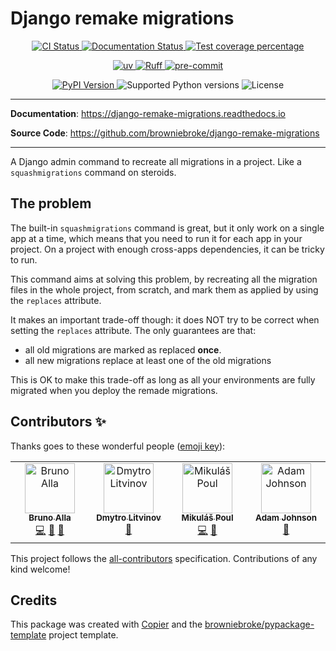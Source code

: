 # Django remake migrations

<p align="center">
  <a href="https://github.com/browniebroke/django-remake-migrations/actions/workflows/ci.yml?query=branch%3Amain">
    <img src="https://img.shields.io/github/actions/workflow/status/browniebroke/django-remake-migrations/ci.yml?branch=main&label=CI&logo=github&style=flat-square" alt="CI Status" >
  </a>
  <a href="https://django-remake-migrations.readthedocs.io">
    <img src="https://img.shields.io/readthedocs/django-remake-migrations.svg?logo=read-the-docs&logoColor=fff&style=flat-square" alt="Documentation Status">
  </a>
  <a href="https://codecov.io/gh/browniebroke/django-remake-migrations">
    <img src="https://img.shields.io/codecov/c/github/browniebroke/django-remake-migrations.svg?logo=codecov&logoColor=fff&style=flat-square" alt="Test coverage percentage">
  </a>
</p>
<p align="center">
  <a href="https://github.com/astral-sh/uv">
    <img src="https://img.shields.io/endpoint?url=https://raw.githubusercontent.com/astral-sh/uv/main/assets/badge/v0.json" alt="uv">
  </a>
  <a href="https://github.com/astral-sh/ruff">
    <img src="https://img.shields.io/endpoint?url=https://raw.githubusercontent.com/astral-sh/ruff/main/assets/badge/v2.json" alt="Ruff">
  </a>
  <a href="https://github.com/pre-commit/pre-commit">
    <img src="https://img.shields.io/badge/pre--commit-enabled-brightgreen?logo=pre-commit&logoColor=white&style=flat-square" alt="pre-commit">
  </a>
</p>
<p align="center">
  <a href="https://pypi.org/project/django-remake-migrations/">
    <img src="https://img.shields.io/pypi/v/django-remake-migrations.svg?logo=python&logoColor=fff&style=flat-square" alt="PyPI Version">
  </a>
  <img src="https://img.shields.io/pypi/pyversions/django-remake-migrations.svg?style=flat-square&logo=python&amp;logoColor=fff" alt="Supported Python versions">
  <img src="https://img.shields.io/pypi/l/django-remake-migrations.svg?style=flat-square" alt="License">
</p>

---

**Documentation**: <a href="https://django-remake-migrations.readthedocs.io" target="_blank">https://django-remake-migrations.readthedocs.io</a>

**Source Code**: <a href="https://github.com/browniebroke/django-remake-migrations" target="_blank">https://github.com/browniebroke/django-remake-migrations </a>

---

A Django admin command to recreate all migrations in a project. Like a `squashmigrations` command on steroids.

## The problem

The built-in `squashmigrations` command is great, but it only work on a single app at a time, which means that you need to run it for each app in your project. On a project with enough cross-apps dependencies, it can be tricky to run.

This command aims at solving this problem, by recreating all the migration files in the whole project, from scratch, and mark them as applied by using the `replaces` attribute.

It makes an important trade-off though: it does NOT try to be correct when setting the `replaces` attribute. The only guarantees are that:

- all old migrations are marked as replaced **once**.
- all new migrations replace at least one of the old migrations

This is OK to make this trade-off as long as all your environments are fully migrated when you deploy the remade migrations.

## Contributors ✨

Thanks goes to these wonderful people ([emoji key](https://allcontributors.org/docs/en/emoji-key)):

<!-- prettier-ignore-start -->
<!-- ALL-CONTRIBUTORS-LIST:START - Do not remove or modify this section -->
<!-- prettier-ignore-start -->
<!-- markdownlint-disable -->
<table>
  <tbody>
    <tr>
      <td align="center" valign="top" width="14.28%"><a href="https://browniebroke.com/"><img src="https://avatars.githubusercontent.com/u/861044?v=4?s=80" width="80px;" alt="Bruno Alla"/><br /><sub><b>Bruno Alla</b></sub></a><br /><a href="https://github.com/browniebroke/django-remake-migrations/commits?author=browniebroke" title="Code">💻</a> <a href="#ideas-browniebroke" title="Ideas, Planning, & Feedback">🤔</a> <a href="https://github.com/browniebroke/django-remake-migrations/commits?author=browniebroke" title="Documentation">📖</a></td>
      <td align="center" valign="top" width="14.28%"><a href="https://github.com/DmytroLitvinov"><img src="https://avatars.githubusercontent.com/u/16066485?v=4?s=80" width="80px;" alt="Dmytro Litvinov"/><br /><sub><b>Dmytro Litvinov</b></sub></a><br /><a href="https://github.com/browniebroke/django-remake-migrations/commits?author=DmytroLitvinov" title="Documentation">📖</a></td>
      <td align="center" valign="top" width="14.28%"><a href="http://mikulaspoul.cz"><img src="https://avatars.githubusercontent.com/u/5583319?v=4?s=80" width="80px;" alt="Mikuláš Poul"/><br /><sub><b>Mikuláš Poul</b></sub></a><br /><a href="https://github.com/browniebroke/django-remake-migrations/commits?author=mikicz" title="Code">💻</a> <a href="#ideas-mikicz" title="Ideas, Planning, & Feedback">🤔</a></td>
      <td align="center" valign="top" width="14.28%"><a href="https://adamj.eu/"><img src="https://avatars.githubusercontent.com/u/857609?v=4?s=80" width="80px;" alt="Adam Johnson"/><br /><sub><b>Adam Johnson</b></sub></a><br /><a href="https://github.com/browniebroke/django-remake-migrations/issues?q=author%3Aadamchainz" title="Bug reports">🐛</a></td>
    </tr>
  </tbody>
</table>

<!-- markdownlint-restore -->
<!-- prettier-ignore-end -->

<!-- ALL-CONTRIBUTORS-LIST:END -->
<!-- prettier-ignore-end -->

This project follows the [all-contributors](https://github.com/all-contributors/all-contributors) specification. Contributions of any kind welcome!

## Credits

This package was created with
[Copier](https://copier.readthedocs.io/) and the
[browniebroke/pypackage-template](https://github.com/browniebroke/pypackage-template)
project template.
